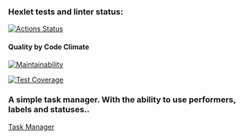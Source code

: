 ### Hexlet tests and linter status:
[![Actions Status](https://github.com/MaksimDenisov/java-project-73/workflows/hexlet-check/badge.svg)](https://github.com/MaksimDenisov/java-project-73/actions)

#### Quality by Code Climate
[![Maintainability](https://api.codeclimate.com/v1/badges/e5ff68d9f4c907649d43/maintainability)](https://codeclimate.com/github/MaksimDenisov/java-project-73/maintainability)

[![Test Coverage](https://api.codeclimate.com/v1/badges/e5ff68d9f4c907649d43/test_coverage)](https://codeclimate.com/github/MaksimDenisov/java-project-73/test_coverage)

### A simple task manager. With the ability to use performers, labels and statuses..

[Task Manager](https://task-manager-sx7l.onrender.com/)